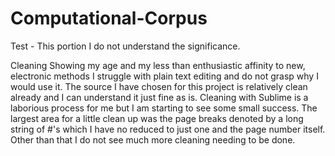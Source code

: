 # Computational-Corpus
Test - This portion I do not understand the significance.

Cleaning
Showing my age and my less than enthusiastic affinity to new, electronic methods I struggle with plain text editing and do not grasp why I would use it.
The source I have chosen for this project is relatively clean already and I can understand it just fine as is.  Cleaning with Sublime is a laborious process for me but I am starting to see some small success.
The largest area for a little clean up was the page breaks denoted by a long string of #'s which I have no reduced to just one and the page number itself.
Other than that I do not see much more cleaning needing to be done.
